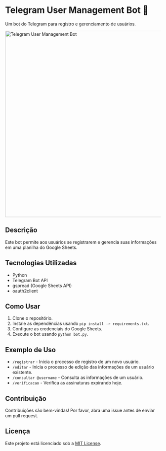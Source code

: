 

# Telegram User Management Bot :robot:
Um bot do Telegram para registro e gerenciamento de usuários.

<img src="https://github.com/lisboa-codes/Telegram-User-Management-Bot/assets/83194016/a41db063-faa3-4bc2-a502-defce0f5e533" alt="Telegram User Management Bot" width="600">




## Descrição

Este bot permite aos usuários se registrarem e gerencia suas informações em uma planilha do Google Sheets.

## Tecnologias Utilizadas

- Python
- Telegram Bot API
- gspread (Google Sheets API)
- oauth2client

## Como Usar

1. Clone o repositório.
2. Instale as dependências usando `pip install -r requirements.txt`.
3. Configure as credenciais do Google Sheets.
4. Execute o bot usando `python bot.py`.

## Exemplo de Uso

- `/registrar` - Inicia o processo de registro de um novo usuário.
- `/editar` - Inicia o processo de edição das informações de um usuário existente.
- `/consultar @username` - Consulta as informações de um usuário.
- `/verificacao` - Verifica as assinaturas expirando hoje.

## Contribuição

Contribuições são bem-vindas! Por favor, abra uma issue antes de enviar um pull request.

## Licença

Este projeto está licenciado sob a [MIT License](LICENSE).
